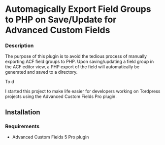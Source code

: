 # Automagically Export Field Groups to PHP on Save/Update for Advanced Custom Fields 


### Description 

The purpose of this plugin is to avoid the tedious process of manually exporting ACF field groups to PHP.  Upon saving/updating a field group in the ACF editor view, a PHP export of the field will automatically be generated and saved to a directory. 

To d

I started this project to make life easier for developers working on Tordpress projects using the Advanced Custom Fields Pro plugin.

## Installation 


### Requirements 

* Advanced Custom Fields 5 Pro plugin
